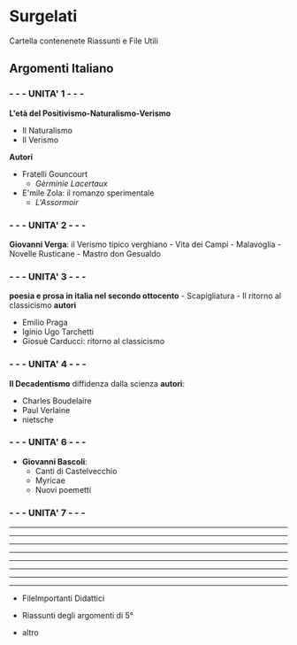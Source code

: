 # Surgelati

Cartella contenenete Riassunti e File Utili

## Argomenti Italiano

### - - -  UNITA' 1 - - - 
**L'età del Positivismo-Naturalismo-Verismo**
- Il Naturalismo
- Il Verismo

**Autori**
- Fratelli Gouncourt
	- *Gèrminie Lacertaux*
- E'mile Zola: il romanzo sperimentale
	- *L'Assormoir*

### - - - UNITA' 2 - - - 
 **Giovanni Verga**: il Verismo tipico verghiano
	- Vita dei Campi
	- Malavoglia
	- Novelle Rusticane
	- Mastro don Gesualdo
### - - - UNITA' 3	- - -
**poesia e prosa in italia nel secondo ottocento**
	- Scapigliatura
	- Il ritorno al classicismo	
**autori**
- Emilio Praga
- Iginio Ugo Tarchetti
- Giosuè Carducci: ritorno al classicismo
### - - - UNITA' 4 - - -
**Il Decadentismo**
diffidenza dalla scienza 
**autori**:
- Charles Boudelaire
- Paul Verlaine
- nietsche
### - - - UNITA' 6 - - -
- **Giovanni Bascoli**:
	- Canti di Castelvecchio
	- Myricae
	- Nuovi poemetti
### - - - UNITA' 7 - - -
 
****
****
****
****
****
****
****
****
- FileImportanti Didattici

- Riassunti degli argomenti di 5°

- altro
<!--stackedit_data:
eyJoaXN0b3J5IjpbMTE5MTkyODYzNiwxMDAyODk3NTg0LC0xNz
k3MTU2NDM5LC0yNTkzMzkyNzQsLTY2MDI3OTExNSwyMDAxODk3
NjEsLTk5OTU2OTQ2NiwxODkzODY1ODUyLDIyMTQ3NTkzMywxNj
gzODEwNTE0LC01NDEzMTM2MjQsMTMzNDY5NTYzMCwtMTcyODUx
NjMwMywxNzYwNjI0MjM3LDQyNzgxODA5MywtMjYxMTE1NDksMj
EzMDE5NTc4NF19
-->